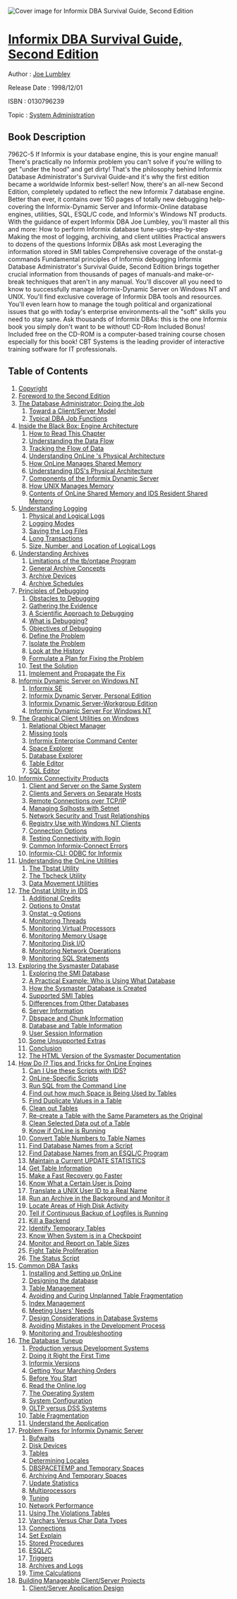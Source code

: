 ![Cover image for Informix DBA Survival Guide, Second Edition](https://imgdetail.ebookreading.net/cover/cover/system_admin/EB0130796239.jpg)

[Informix DBA Survival Guide, Second Edition](https://ebookreading.net/view/book/Informix+DBA+Survival+Guide%2C+Second+Edition-EB0130796239_1.html "Informix DBA Survival Guide, Second Edition")
====================================================================================================================

Author : [Joe Lumbley](https://ebookreading.net/search/author/Joe+Lumbley)

Release Date : 1998/12/01

ISBN : 0130796239

Topic : [System Administration](https://ebookreading.net/search/category/system-administration)

Book Description
-----------------

 7962C-5
If Informix is your database engine, this is your engine manual!
There's practically no Informix problem you can't solve if you're willing to get "under the hood" and get dirty! That's the philosophy behind Informix Database Administrator's Survival Guide-and it's why the first edition became a worldwide Informix best-seller!
Now, there's an all-new Second Edition, completely updated to reflect the new Informix 7 database engine. Better than ever, it contains over 150 pages of totally new debugging help-covering the Informix-Dynamic Server and Informix-Online database engines, utilities, SQL, ESQL/C code, and Informix's Windows NT products. With the guidance of expert Informix DBA Joe Lumbley, you'll master all this and more:
How to perform Informix database tune-ups-step-by-step
Making the most of logging, archiving, and client utilities
Practical answers to dozens of the questions Informix DBAs ask most
Leveraging the information stored in SMI tables
Comprehensive coverage of the onstat-g commands
Fundamental principles of Informix debugging
Informix Database Administrator's Survival Guide, Second Edition brings together crucial information from thousands of pages of manuals-and make-or-break techniques that aren't in any manual. You'll discover all you need to know to successfully manage Informix-Dynamic Server on Windows NT and UNIX. You'll find exclusive coverage of Informix DBA tools and resources. You'll even learn how to manage the tough political and organizational issues that go with today's enterprise environments-all the "soft" skills you need to stay sane. Ask thousands of Informix DBAs: this is the one Informix book you simply don't want to be without!
CD-Rom Included
Bonus! Included free on the CD-ROM is a computer-based training course chosen especially for this book! CBT Systems is the leading provider of interactive training sotfware for IT professionals.
              
Table of Contents
-----------------

1. [Copyright](https://ebookreading.net/view/book/Informix+DBA+Survival+Guide%2C+Second+Edition-EB0130796239_1.html)
1. [Foreword to the Second Edition](https://ebookreading.net/view/book/Informix+DBA+Survival+Guide%2C+Second+Edition-EB0130796239_2.html)
1. [The Database Administrator: Doing the Job](https://ebookreading.net/view/book/Informix+DBA+Survival+Guide%2C+Second+Edition-EB0130796239_3.html)
    1. [Toward a Client/Server Model](https://ebookreading.net/view/book/Informix+DBA+Survival+Guide%2C+Second+Edition-EB0130796239_4.html)
    1. [Typical DBA Job Functions](https://ebookreading.net/view/book/Informix+DBA+Survival+Guide%2C+Second+Edition-EB0130796239_5.html)
1. [Inside the Black Box: Engine Architecture](https://ebookreading.net/view/book/Informix+DBA+Survival+Guide%2C+Second+Edition-EB0130796239_6.html)
    1. [How to Read This Chapter](https://ebookreading.net/view/book/Informix+DBA+Survival+Guide%2C+Second+Edition-EB0130796239_7.html)
    1. [Understanding the Data Flow](https://ebookreading.net/view/book/Informix+DBA+Survival+Guide%2C+Second+Edition-EB0130796239_8.html)
    1. [Tracking the Flow of Data](https://ebookreading.net/view/book/Informix+DBA+Survival+Guide%2C+Second+Edition-EB0130796239_9.html)
    1. [Understanding OnLine &#39;s Physical Architecture](https://ebookreading.net/view/book/Informix+DBA+Survival+Guide%2C+Second+Edition-EB0130796239_10.html)
    1. [How OnLine Manages Shared Memory](https://ebookreading.net/view/book/Informix+DBA+Survival+Guide%2C+Second+Edition-EB0130796239_11.html)
    1. [Understanding IDS&#39;s Physical Architecture](https://ebookreading.net/view/book/Informix+DBA+Survival+Guide%2C+Second+Edition-EB0130796239_12.html)
    1. [Components of the Informix Dynamic Server](https://ebookreading.net/view/book/Informix+DBA+Survival+Guide%2C+Second+Edition-EB0130796239_13.html)
    1. [How UNIX Manages Memory](https://ebookreading.net/view/book/Informix+DBA+Survival+Guide%2C+Second+Edition-EB0130796239_14.html)
    1. [Contents of OnLine Shared Memory and IDS Resident Shared Memory](https://ebookreading.net/view/book/Informix+DBA+Survival+Guide%2C+Second+Edition-EB0130796239_15.html)
1. [Understanding Logging](https://ebookreading.net/view/book/Informix+DBA+Survival+Guide%2C+Second+Edition-EB0130796239_16.html)
    1. [Physical and Logical Logs](https://ebookreading.net/view/book/Informix+DBA+Survival+Guide%2C+Second+Edition-EB0130796239_17.html)
    1. [Logging Modes](https://ebookreading.net/view/book/Informix+DBA+Survival+Guide%2C+Second+Edition-EB0130796239_18.html)
    1. [Saving the Log Files](https://ebookreading.net/view/book/Informix+DBA+Survival+Guide%2C+Second+Edition-EB0130796239_19.html)
    1. [Long Transactions](https://ebookreading.net/view/book/Informix+DBA+Survival+Guide%2C+Second+Edition-EB0130796239_20.html)
    1. [Size, Number, and Location of Logical Logs](https://ebookreading.net/view/book/Informix+DBA+Survival+Guide%2C+Second+Edition-EB0130796239_21.html)
1. [Understanding Archives](https://ebookreading.net/view/book/Informix+DBA+Survival+Guide%2C+Second+Edition-EB0130796239_22.html)
    1. [Limitations of the tb/ontape Program](https://ebookreading.net/view/book/Informix+DBA+Survival+Guide%2C+Second+Edition-EB0130796239_23.html)
    1. [General Archive Concepts](https://ebookreading.net/view/book/Informix+DBA+Survival+Guide%2C+Second+Edition-EB0130796239_24.html)
    1. [Archive Devices](https://ebookreading.net/view/book/Informix+DBA+Survival+Guide%2C+Second+Edition-EB0130796239_25.html)
    1. [Archive Schedules](https://ebookreading.net/view/book/Informix+DBA+Survival+Guide%2C+Second+Edition-EB0130796239_26.html)
1. [Principles of Debugging](https://ebookreading.net/view/book/Informix+DBA+Survival+Guide%2C+Second+Edition-EB0130796239_27.html)
    1. [Obstacles to Debugging](https://ebookreading.net/view/book/Informix+DBA+Survival+Guide%2C+Second+Edition-EB0130796239_28.html)
    1. [Gathering the Evidence](https://ebookreading.net/view/book/Informix+DBA+Survival+Guide%2C+Second+Edition-EB0130796239_29.html)
    1. [A Scientific Approach to Debugging](https://ebookreading.net/view/book/Informix+DBA+Survival+Guide%2C+Second+Edition-EB0130796239_30.html)
    1. [What is Debugging?](https://ebookreading.net/view/book/Informix+DBA+Survival+Guide%2C+Second+Edition-EB0130796239_31.html)
    1. [Objectives of Debugging](https://ebookreading.net/view/book/Informix+DBA+Survival+Guide%2C+Second+Edition-EB0130796239_32.html)
    1. [Define the Problem](https://ebookreading.net/view/book/Informix+DBA+Survival+Guide%2C+Second+Edition-EB0130796239_33.html)
    1. [Isolate the Problem](https://ebookreading.net/view/book/Informix+DBA+Survival+Guide%2C+Second+Edition-EB0130796239_34.html)
    1. [Look at the History](https://ebookreading.net/view/book/Informix+DBA+Survival+Guide%2C+Second+Edition-EB0130796239_35.html)
    1. [Formulate a Plan for Fixing the Problem](https://ebookreading.net/view/book/Informix+DBA+Survival+Guide%2C+Second+Edition-EB0130796239_36.html)
    1. [Test the Solution](https://ebookreading.net/view/book/Informix+DBA+Survival+Guide%2C+Second+Edition-EB0130796239_37.html)
    1. [Implement and Propagate the Fix](https://ebookreading.net/view/book/Informix+DBA+Survival+Guide%2C+Second+Edition-EB0130796239_38.html)
1. [Informix Dynamic Server on Windows NT](https://ebookreading.net/view/book/Informix+DBA+Survival+Guide%2C+Second+Edition-EB0130796239_39.html)
    1. [Informix SE](https://ebookreading.net/view/book/Informix+DBA+Survival+Guide%2C+Second+Edition-EB0130796239_40.html)
    1. [Informix Dynamic Server, Personal Edition](https://ebookreading.net/view/book/Informix+DBA+Survival+Guide%2C+Second+Edition-EB0130796239_41.html)
    1. [Informix Dynamic Server-Workgroup Edition](https://ebookreading.net/view/book/Informix+DBA+Survival+Guide%2C+Second+Edition-EB0130796239_42.html)
    1. [Informix Dynamic Server For Windows NT](https://ebookreading.net/view/book/Informix+DBA+Survival+Guide%2C+Second+Edition-EB0130796239_43.html)
1. [The Graphical Client Utilities on Windows](https://ebookreading.net/view/book/Informix+DBA+Survival+Guide%2C+Second+Edition-EB0130796239_44.html)
    1. [Relational Object Manager](https://ebookreading.net/view/book/Informix+DBA+Survival+Guide%2C+Second+Edition-EB0130796239_45.html)
    1. [Missing tools](https://ebookreading.net/view/book/Informix+DBA+Survival+Guide%2C+Second+Edition-EB0130796239_46.html)
    1. [Informix Enterprise Command Center](https://ebookreading.net/view/book/Informix+DBA+Survival+Guide%2C+Second+Edition-EB0130796239_47.html)
    1. [Space Explorer](https://ebookreading.net/view/book/Informix+DBA+Survival+Guide%2C+Second+Edition-EB0130796239_48.html)
    1. [Database Explorer](https://ebookreading.net/view/book/Informix+DBA+Survival+Guide%2C+Second+Edition-EB0130796239_49.html)
    1. [Table Editor](https://ebookreading.net/view/book/Informix+DBA+Survival+Guide%2C+Second+Edition-EB0130796239_50.html)
    1. [SQL Editor](https://ebookreading.net/view/book/Informix+DBA+Survival+Guide%2C+Second+Edition-EB0130796239_51.html)
1. [Informix Connectivity Products](https://ebookreading.net/view/book/Informix+DBA+Survival+Guide%2C+Second+Edition-EB0130796239_52.html)
    1. [Client and Server on the Same System](https://ebookreading.net/view/book/Informix+DBA+Survival+Guide%2C+Second+Edition-EB0130796239_53.html)
    1. [Clients and Servers on Separate Hosts](https://ebookreading.net/view/book/Informix+DBA+Survival+Guide%2C+Second+Edition-EB0130796239_54.html)
    1. [Remote Connections over TCP/IP](https://ebookreading.net/view/book/Informix+DBA+Survival+Guide%2C+Second+Edition-EB0130796239_55.html)
    1. [Managing Sqlhosts with Setnet](https://ebookreading.net/view/book/Informix+DBA+Survival+Guide%2C+Second+Edition-EB0130796239_56.html)
    1. [Network Security and Trust Relationships](https://ebookreading.net/view/book/Informix+DBA+Survival+Guide%2C+Second+Edition-EB0130796239_57.html)
    1. [Registry Use with Windows NT Clients](https://ebookreading.net/view/book/Informix+DBA+Survival+Guide%2C+Second+Edition-EB0130796239_58.html)
    1. [Connection Options](https://ebookreading.net/view/book/Informix+DBA+Survival+Guide%2C+Second+Edition-EB0130796239_59.html)
    1. [Testing Connectivity with Ilogin](https://ebookreading.net/view/book/Informix+DBA+Survival+Guide%2C+Second+Edition-EB0130796239_60.html)
    1. [Common Informix-Connect Errors](https://ebookreading.net/view/book/Informix+DBA+Survival+Guide%2C+Second+Edition-EB0130796239_61.html)
    1. [Informix-CLI: ODBC for Informix](https://ebookreading.net/view/book/Informix+DBA+Survival+Guide%2C+Second+Edition-EB0130796239_62.html)
1. [Understanding the OnLine Utilities](https://ebookreading.net/view/book/Informix+DBA+Survival+Guide%2C+Second+Edition-EB0130796239_63.html)
    1. [The Tbstat Utility](https://ebookreading.net/view/book/Informix+DBA+Survival+Guide%2C+Second+Edition-EB0130796239_64.html)
    1. [The Tbcheck Utility](https://ebookreading.net/view/book/Informix+DBA+Survival+Guide%2C+Second+Edition-EB0130796239_65.html)
    1. [Data Movement Utilities](https://ebookreading.net/view/book/Informix+DBA+Survival+Guide%2C+Second+Edition-EB0130796239_66.html)
1. [The Onstat Utility in IDS](https://ebookreading.net/view/book/Informix+DBA+Survival+Guide%2C+Second+Edition-EB0130796239_67.html)
    1. [Additional Credits](https://ebookreading.net/view/book/Informix+DBA+Survival+Guide%2C+Second+Edition-EB0130796239_68.html)
    1. [Options to Onstat](https://ebookreading.net/view/book/Informix+DBA+Survival+Guide%2C+Second+Edition-EB0130796239_69.html)
    1. [Onstat -g Options](https://ebookreading.net/view/book/Informix+DBA+Survival+Guide%2C+Second+Edition-EB0130796239_70.html)
    1. [Monitoring Threads](https://ebookreading.net/view/book/Informix+DBA+Survival+Guide%2C+Second+Edition-EB0130796239_71.html)
    1. [Monitoring Virtual Processors](https://ebookreading.net/view/book/Informix+DBA+Survival+Guide%2C+Second+Edition-EB0130796239_72.html)
    1. [Monitoring Memory Usage](https://ebookreading.net/view/book/Informix+DBA+Survival+Guide%2C+Second+Edition-EB0130796239_73.html)
    1. [Monitoring Disk I/O](https://ebookreading.net/view/book/Informix+DBA+Survival+Guide%2C+Second+Edition-EB0130796239_74.html)
    1. [Monitoring Network Operations](https://ebookreading.net/view/book/Informix+DBA+Survival+Guide%2C+Second+Edition-EB0130796239_75.html)
    1. [Monitoring SQL Statements](https://ebookreading.net/view/book/Informix+DBA+Survival+Guide%2C+Second+Edition-EB0130796239_76.html)
1. [Exploring the Sysmaster Database](https://ebookreading.net/view/book/Informix+DBA+Survival+Guide%2C+Second+Edition-EB0130796239_77.html)
    1. [Exploring the SMI Database](https://ebookreading.net/view/book/Informix+DBA+Survival+Guide%2C+Second+Edition-EB0130796239_78.html)
    1. [A Practical Example: Who is Using What Database](https://ebookreading.net/view/book/Informix+DBA+Survival+Guide%2C+Second+Edition-EB0130796239_79.html)
    1. [How the Sysmaster Database is Created](https://ebookreading.net/view/book/Informix+DBA+Survival+Guide%2C+Second+Edition-EB0130796239_80.html)
    1. [Supported SMI Tables](https://ebookreading.net/view/book/Informix+DBA+Survival+Guide%2C+Second+Edition-EB0130796239_81.html)
    1. [Differences from Other Databases](https://ebookreading.net/view/book/Informix+DBA+Survival+Guide%2C+Second+Edition-EB0130796239_82.html)
    1. [Server Information](https://ebookreading.net/view/book/Informix+DBA+Survival+Guide%2C+Second+Edition-EB0130796239_83.html)
    1. [Dbspace and Chunk Information](https://ebookreading.net/view/book/Informix+DBA+Survival+Guide%2C+Second+Edition-EB0130796239_84.html)
    1. [Database and Table Information](https://ebookreading.net/view/book/Informix+DBA+Survival+Guide%2C+Second+Edition-EB0130796239_85.html)
    1. [User Session Information](https://ebookreading.net/view/book/Informix+DBA+Survival+Guide%2C+Second+Edition-EB0130796239_86.html)
    1. [Some Unsupported Extras](https://ebookreading.net/view/book/Informix+DBA+Survival+Guide%2C+Second+Edition-EB0130796239_87.html)
    1. [Conclusion](https://ebookreading.net/view/book/Informix+DBA+Survival+Guide%2C+Second+Edition-EB0130796239_88.html)
    1. [The HTML Version of the Sysmaster Documentation](https://ebookreading.net/view/book/Informix+DBA+Survival+Guide%2C+Second+Edition-EB0130796239_89.html)
1. [How Do I? Tips and Tricks for OnLine Engines](https://ebookreading.net/view/book/Informix+DBA+Survival+Guide%2C+Second+Edition-EB0130796239_90.html)
    1. [Can I Use these Scripts with IDS?](https://ebookreading.net/view/book/Informix+DBA+Survival+Guide%2C+Second+Edition-EB0130796239_91.html)
    1. [OnLine-Specific Scripts](https://ebookreading.net/view/book/Informix+DBA+Survival+Guide%2C+Second+Edition-EB0130796239_92.html)
    1. [Run SQL from the Command Line](https://ebookreading.net/view/book/Informix+DBA+Survival+Guide%2C+Second+Edition-EB0130796239_93.html)
    1. [Find out how much Space is Being Used by Tables](https://ebookreading.net/view/book/Informix+DBA+Survival+Guide%2C+Second+Edition-EB0130796239_94.html)
    1. [Find Duplicate Values in a Table](https://ebookreading.net/view/book/Informix+DBA+Survival+Guide%2C+Second+Edition-EB0130796239_95.html)
    1. [Clean out Tables](https://ebookreading.net/view/book/Informix+DBA+Survival+Guide%2C+Second+Edition-EB0130796239_96.html)
    1. [Re-create a Table with the Same Parameters as the Original](https://ebookreading.net/view/book/Informix+DBA+Survival+Guide%2C+Second+Edition-EB0130796239_97.html)
    1. [Clean Selected Data out of a Table](https://ebookreading.net/view/book/Informix+DBA+Survival+Guide%2C+Second+Edition-EB0130796239_98.html)
    1. [Know if OnLine is Running](https://ebookreading.net/view/book/Informix+DBA+Survival+Guide%2C+Second+Edition-EB0130796239_99.html)
    1. [Convert Table Numbers to Table Names](https://ebookreading.net/view/book/Informix+DBA+Survival+Guide%2C+Second+Edition-EB0130796239_100.html)
    1. [Find Database Names from a Script](https://ebookreading.net/view/book/Informix+DBA+Survival+Guide%2C+Second+Edition-EB0130796239_101.html)
    1. [Find Database Names from an ESQL/C Program](https://ebookreading.net/view/book/Informix+DBA+Survival+Guide%2C+Second+Edition-EB0130796239_102.html)
    1. [Maintain a Current UPDATE STATISTICS](https://ebookreading.net/view/book/Informix+DBA+Survival+Guide%2C+Second+Edition-EB0130796239_103.html)
    1. [Get Table Information](https://ebookreading.net/view/book/Informix+DBA+Survival+Guide%2C+Second+Edition-EB0130796239_104.html)
    1. [Make a Fast Recovery go Faster](https://ebookreading.net/view/book/Informix+DBA+Survival+Guide%2C+Second+Edition-EB0130796239_105.html)
    1. [Know What a Certain User is Doing](https://ebookreading.net/view/book/Informix+DBA+Survival+Guide%2C+Second+Edition-EB0130796239_106.html)
    1. [Translate a UNIX User ID to a Real Name](https://ebookreading.net/view/book/Informix+DBA+Survival+Guide%2C+Second+Edition-EB0130796239_107.html)
    1. [Run an Archive in the Background and Monitor it](https://ebookreading.net/view/book/Informix+DBA+Survival+Guide%2C+Second+Edition-EB0130796239_108.html)
    1. [Locate Areas of High Disk Activity](https://ebookreading.net/view/book/Informix+DBA+Survival+Guide%2C+Second+Edition-EB0130796239_109.html)
    1. [Tell if Continuous Backup of Logfiles is Running](https://ebookreading.net/view/book/Informix+DBA+Survival+Guide%2C+Second+Edition-EB0130796239_110.html)
    1. [Kill a Backend](https://ebookreading.net/view/book/Informix+DBA+Survival+Guide%2C+Second+Edition-EB0130796239_111.html)
    1. [Identify Temporary Tables](https://ebookreading.net/view/book/Informix+DBA+Survival+Guide%2C+Second+Edition-EB0130796239_112.html)
    1. [Know When System is in a Checkpoint](https://ebookreading.net/view/book/Informix+DBA+Survival+Guide%2C+Second+Edition-EB0130796239_113.html)
    1. [Monitor and Report on Table Sizes](https://ebookreading.net/view/book/Informix+DBA+Survival+Guide%2C+Second+Edition-EB0130796239_114.html)
    1. [Fight Table Proliferation](https://ebookreading.net/view/book/Informix+DBA+Survival+Guide%2C+Second+Edition-EB0130796239_115.html)
    1. [The Status Script](https://ebookreading.net/view/book/Informix+DBA+Survival+Guide%2C+Second+Edition-EB0130796239_116.html)
1. [Common DBA Tasks](https://ebookreading.net/view/book/Informix+DBA+Survival+Guide%2C+Second+Edition-EB0130796239_117.html)
    1. [Installing and Setting up OnLine](https://ebookreading.net/view/book/Informix+DBA+Survival+Guide%2C+Second+Edition-EB0130796239_118.html)
    1. [Designing the database](https://ebookreading.net/view/book/Informix+DBA+Survival+Guide%2C+Second+Edition-EB0130796239_119.html)
    1. [Table Management](https://ebookreading.net/view/book/Informix+DBA+Survival+Guide%2C+Second+Edition-EB0130796239_120.html)
    1. [Avoiding and Curing Unplanned Table Fragmentation](https://ebookreading.net/view/book/Informix+DBA+Survival+Guide%2C+Second+Edition-EB0130796239_121.html)
    1. [Index Management](https://ebookreading.net/view/book/Informix+DBA+Survival+Guide%2C+Second+Edition-EB0130796239_122.html)
    1. [Meeting Users&#39; Needs](https://ebookreading.net/view/book/Informix+DBA+Survival+Guide%2C+Second+Edition-EB0130796239_123.html)
    1. [Design Considerations in Database Systems](https://ebookreading.net/view/book/Informix+DBA+Survival+Guide%2C+Second+Edition-EB0130796239_124.html)
    1. [Avoiding Mistakes in the Development Process](https://ebookreading.net/view/book/Informix+DBA+Survival+Guide%2C+Second+Edition-EB0130796239_125.html)
    1. [Monitoring and Troubleshooting](https://ebookreading.net/view/book/Informix+DBA+Survival+Guide%2C+Second+Edition-EB0130796239_126.html)
1. [The Database Tuneup](https://ebookreading.net/view/book/Informix+DBA+Survival+Guide%2C+Second+Edition-EB0130796239_127.html)
    1. [Production versus Development Systems](https://ebookreading.net/view/book/Informix+DBA+Survival+Guide%2C+Second+Edition-EB0130796239_128.html)
    1. [Doing it Right the First Time](https://ebookreading.net/view/book/Informix+DBA+Survival+Guide%2C+Second+Edition-EB0130796239_129.html)
    1. [Informix Versions](https://ebookreading.net/view/book/Informix+DBA+Survival+Guide%2C+Second+Edition-EB0130796239_130.html)
    1. [Getting Your Marching Orders](https://ebookreading.net/view/book/Informix+DBA+Survival+Guide%2C+Second+Edition-EB0130796239_131.html)
    1. [Before You Start](https://ebookreading.net/view/book/Informix+DBA+Survival+Guide%2C+Second+Edition-EB0130796239_132.html)
    1. [Read the Online.log](https://ebookreading.net/view/book/Informix+DBA+Survival+Guide%2C+Second+Edition-EB0130796239_133.html)
    1. [The Operating System](https://ebookreading.net/view/book/Informix+DBA+Survival+Guide%2C+Second+Edition-EB0130796239_134.html)
    1. [System Configuration](https://ebookreading.net/view/book/Informix+DBA+Survival+Guide%2C+Second+Edition-EB0130796239_135.html)
    1. [OLTP versus DSS Systems](https://ebookreading.net/view/book/Informix+DBA+Survival+Guide%2C+Second+Edition-EB0130796239_136.html)
    1. [Table Fragmentation](https://ebookreading.net/view/book/Informix+DBA+Survival+Guide%2C+Second+Edition-EB0130796239_137.html)
    1. [Understand the Application](https://ebookreading.net/view/book/Informix+DBA+Survival+Guide%2C+Second+Edition-EB0130796239_138.html)
1. [Problem Fixes for Informix Dynamic Server](https://ebookreading.net/view/book/Informix+DBA+Survival+Guide%2C+Second+Edition-EB0130796239_139.html)
    1. [Bufwaits](https://ebookreading.net/view/book/Informix+DBA+Survival+Guide%2C+Second+Edition-EB0130796239_140.html)
    1. [Disk Devices](https://ebookreading.net/view/book/Informix+DBA+Survival+Guide%2C+Second+Edition-EB0130796239_141.html)
    1. [Tables](https://ebookreading.net/view/book/Informix+DBA+Survival+Guide%2C+Second+Edition-EB0130796239_142.html)
    1. [Determining Locales](https://ebookreading.net/view/book/Informix+DBA+Survival+Guide%2C+Second+Edition-EB0130796239_143.html)
    1. [DBSPACETEMP and Temporary Spaces](https://ebookreading.net/view/book/Informix+DBA+Survival+Guide%2C+Second+Edition-EB0130796239_144.html)
    1. [Archiving And Temporary Spaces](https://ebookreading.net/view/book/Informix+DBA+Survival+Guide%2C+Second+Edition-EB0130796239_145.html)
    1. [Update Statistics](https://ebookreading.net/view/book/Informix+DBA+Survival+Guide%2C+Second+Edition-EB0130796239_146.html)
    1. [Multiprocessors](https://ebookreading.net/view/book/Informix+DBA+Survival+Guide%2C+Second+Edition-EB0130796239_147.html)
    1. [Tuning](https://ebookreading.net/view/book/Informix+DBA+Survival+Guide%2C+Second+Edition-EB0130796239_148.html)
    1. [Network Performance](https://ebookreading.net/view/book/Informix+DBA+Survival+Guide%2C+Second+Edition-EB0130796239_149.html)
    1. [Using The Violations Tables](https://ebookreading.net/view/book/Informix+DBA+Survival+Guide%2C+Second+Edition-EB0130796239_150.html)
    1. [Varchars Versus Char Data Types](https://ebookreading.net/view/book/Informix+DBA+Survival+Guide%2C+Second+Edition-EB0130796239_151.html)
    1. [Connections](https://ebookreading.net/view/book/Informix+DBA+Survival+Guide%2C+Second+Edition-EB0130796239_152.html)
    1. [Set Explain](https://ebookreading.net/view/book/Informix+DBA+Survival+Guide%2C+Second+Edition-EB0130796239_153.html)
    1. [Stored Procedures](https://ebookreading.net/view/book/Informix+DBA+Survival+Guide%2C+Second+Edition-EB0130796239_154.html)
    1. [ESQL/C](https://ebookreading.net/view/book/Informix+DBA+Survival+Guide%2C+Second+Edition-EB0130796239_155.html)
    1. [Triggers](https://ebookreading.net/view/book/Informix+DBA+Survival+Guide%2C+Second+Edition-EB0130796239_156.html)
    1. [Archives and Logs](https://ebookreading.net/view/book/Informix+DBA+Survival+Guide%2C+Second+Edition-EB0130796239_157.html)
    1. [Time Calculations](https://ebookreading.net/view/book/Informix+DBA+Survival+Guide%2C+Second+Edition-EB0130796239_158.html)
1. [Building Manageable Client/Server Projects](https://ebookreading.net/view/book/Informix+DBA+Survival+Guide%2C+Second+Edition-EB0130796239_159.html)
    1. [Client/Server Application Design](https://ebookreading.net/view/book/Informix+DBA+Survival+Guide%2C+Second+Edition-EB0130796239_160.html)
